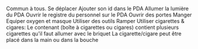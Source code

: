 Commun à tous.
	Se déplacer
	Ajouter son id dans le PDA
	Allumer la lumière du PDA
	Ouvrir le registre du personnel sur le PDA
	Ouvrir des portes
	Manger
	Equiper oxygen et masque
	Utiliser des outils
	Ramper
	Utiliser cigarettes & cigares: 
		Le contenant (boîte à cigarettes ou cigares) contient plusieurs cigarettes qu'il faut allumer avec le briquet
		La cigarette/cigare peut être placé dans la main ou dans la bouche